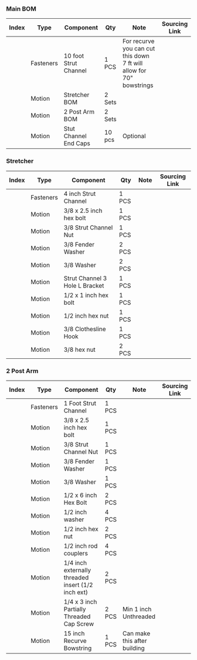 ### Main BOM

| Index | Type                 | Component                                                    | Qty    | Note        | Sourcing Link |
| ----- | -------------------- | ------------------------------------------------------------ | ------ | ----------- | ------------- |
|       | Fasteners            | 10 foot Strut Channel                                        | 1 PCS  | For recurve you can cut this down <br> 7 ft will allow for 70" bowstrings | |
|       | Motion               | Stretcher BOM                                                | 2 Sets |             | |
|       | Motion               | 2 Post Arm BOM                                               | 2 Sets |             | |
|       | Motion               | Stut Channel End Caps                                        | 10 pcs | Optional    | |

### Stretcher 

| Index | Type                 | Component                                                    | Qty    | Note        | Sourcing Link |
| ----- | -------------------- | ------------------------------------------------------------ | ------ | ----------- | ------------- |
|       | Fasteners            | 4 inch Strut Channel                                         | 1 PCS  |             | |
|       | Motion               | 3/8 x 2.5 inch hex bolt                                      | 1 PCS  |             | |
|       | Motion               | 3/8 Strut Channel Nut                                        | 1 PCS  |             | |
|       | Motion               | 3/8 Fender Washer                                            | 2 PCS  |             | |
|       | Motion               | 3/8 Washer                                                   | 2 PCS  |             | |
|       | Motion               | Strut Channel 3 Hole L Bracket                               | 1 PCS  |             | |
|       | Motion               | 1/2 x  1 inch hex bolt                                       | 1 PCS  |             | |
|       | Motion               | 1/2 inch hex nut                                             | 1 PCS  |             | |
|       | Motion               | 3/8 Clothesline Hook                                         | 1 PCS  |             | |
|       | Motion               | 3/8 hex nut                                                  | 2 PCS  |             | |

### 2 Post Arm

| Index | Type                 | Component                                                    | Qty    | Note        | Sourcing Link |
| ----- | -------------------- | ------------------------------------------------------------ | ------ | ----------- | ------------- |
|       | Fasteners            | 1 Foot Strut Channel                                         | 1 PCS  |             | |
|       | Motion               | 3/8 x 2.5 inch hex bolt                                      | 1 PCS  |             | |
|       | Motion               | 3/8 Strut Channel Nut                                        | 1 PCS  |             | |
|       | Motion               | 3/8 Fender Washer                                            | 1 PCS  |             | |
|       | Motion               | 3/8 Washer                                                   | 1 PCS  |             | |
|       | Motion               | 1/2 x 6 inch Hex Bolt                                        | 2 PCS  |             | |
|       | Motion               | 1/2 inch washer                                              | 4 PCS  |             | |
|       | Motion               | 1/2 inch hex nut                                             | 2 PCS  |             | |
|       | Motion               | 1/2 inch rod couplers                                        | 4 PCS  |             | |
|       | Motion               | 1/4 inch externally threaded insert (1/2 inch ext)           | 2 PCS  |             | |
|       | Motion               | 1/4 x 3 inch Partially Threaded Cap Screw                    | 2 PCS  | Min 1 inch Unthreaded | |
|       | Motion               | 15 inch Recurve Bowstring                                    | 1 PCS  | Can make this after building | |
